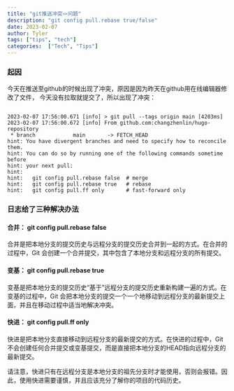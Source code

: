 ```yaml
---
title: "git推送冲突🪢问题"
description: "git config pull.rebase true/false"
date: 2023-02-07
author: Tyler
tags: ["tips", "tech"]
categories:  ["Tech", "Tips"]
---
```

### 起因
今天在推送至github的时候出现了冲突，原因是因为昨天在github用在线编辑器修改了文件，
今天没有拉取就提交了，所以出现了冲突：
```

2023-02-07 17:56:00.671 [info] > git pull --tags origin main [4203ms]
2023-02-07 17:56:00.672 [info] From github.com:changzhenlin/hugo-repository
 * branch            main       -> FETCH_HEAD
hint: You have divergent branches and need to specify how to reconcile them.
hint: You can do so by running one of the following commands sometime before
hint: your next pull:
hint: 
hint:   git config pull.rebase false  # merge
hint:   git config pull.rebase true   # rebase
hint:   git config pull.ff only       # fast-forward only
```
### 日志给了三种解决办法

#### 合并： git config pull.rebase false
合并是把本地分支的提交历史与远程分支的提交历史合并到一起的方式。在合并的过程中，Git 会创建一个合并提交，其中包含了本地分支和远程分支的所有提交。

#### 变基： git config pull.rebase true
变基是把本地分支的提交历史“基于”远程分支的提交历史重新构建一遍的方式。在变基的过程中，Git 会把本地分支的提交一个一个地移动到远程分支的最新提交上面，并且在移动过程中适当地解决冲突。

#### 快进： git config pull.ff only
快进是把本地分支直接移动到远程分支的最新提交的方式。在快进的过程中，Git 不会创建任何合并提交或变基提交，而是直接把本地分支的HEAD指向远程分支的最新提交。

请注意，快进只有在远程分支是本地分支的祖先分支时才能使用，否则会报错。因此，使用快进需要谨慎，并且应该充分了解你的项目的代码历史。